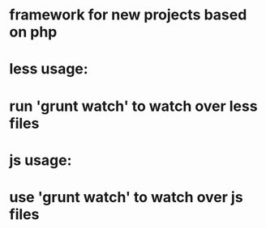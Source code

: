 # framework for new projects based on php

# less usage:
# run 'grunt watch' to watch over less files

# js usage:
# use 'grunt watch' to watch over js files
